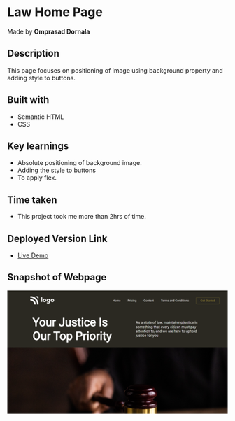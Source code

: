 # Law Home Page

Made by **Omprasad Dornala**

## Description

This page focuses on positioning of image using background property and adding style to buttons.

## Built with

- Semantic HTML
- CSS

## Key learnings

- Absolute positioning of background image.
- Adding the style to buttons
- To apply flex.

## Time taken

- This project took me more than 2hrs of time.

## Deployed Version Link

- [Live Demo]()

## Snapshot of Webpage

![Desktop view](./Thumbnail.png)
